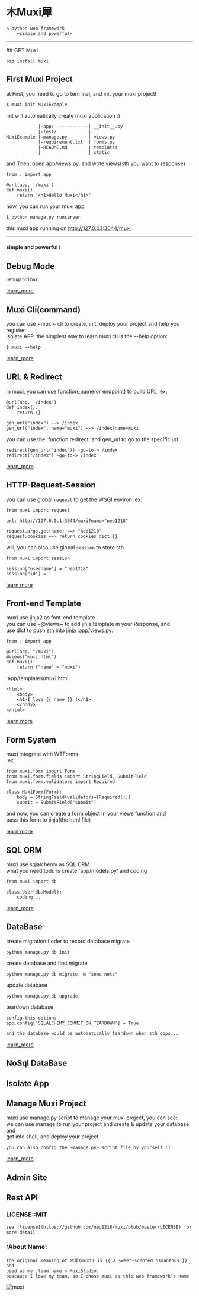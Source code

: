  木Muxi犀
==

	a python web framework
		~simple and powerful~

<hr/>
## GET Muxi

	pip install muxi

## First Muxi Project
at First, you need to go to terminal, and init your muxi project!

	$ muxi init MuxiExample

init will automatically create muxi application :) <br/>


                |-app/  -----------| __init__.py
                |-test/            |
	MuxiExample-|-manage.py        | views.py
                |-requirement.txt  | forms.py
                |-README.md        | templates
                |                  | static

and Then, open app/views.py, and write views(sth you want to response)

	from . import app

	@url(app, '/muxi')
	def muxi():
		return "<h1>Hello Muxi</h1>"

now, you can run your muxi app

	$ python manage.py runserver

this muxi app running on http://127.0.0.1:3044/muxi
<hr>

#### simple and  powerful !

## Debug Mode

	DebugToolbar

[learn_more]()

## Muxi Cli(command)
you can use ~muxi~ cli to create, init, deploy your project and help you register<br/>
isolate APP. the simplest way to learn muxi cli is the --help option:

	$ muxi --help

[learn_more]()

## URL & Redirect
in muxi, you can use function_name(or endpoint) to build URL
:ex:

	@url(app, '/index')
	def index():
		return {}

	gen_url("index") --> /index
	gen_url("index", name="muxi") --> /index?name=muxi

you can use the :function:redirect: and gen_url to go to the specific url

	redirect(gen_url("index")) -go-to-> /index
	redirect("/index") -go-to-> /index

[learn_more]()

## HTTP-Request-Session
you can use global <code>request</code> to get the WSGI environ
:ex:

	from muxi import request

	url: http://127.0.0.1:3044/muxi?name="neo1218"

	request.args.get(name) ==> "neo1218"
	request.cookies ==> return cookies dict {}

will, you can also use global <code>session</code> to store sth

	from muxi import session

	session["username"] = "neo1218"
	session["id"] = 1

[learn more](#)

## Front-end Template
muxi use jinja2 as font-end template <br/>
you can use ~@views~ to add jinja template in your Response, and <br/>
use dict to push sth into jinja
:app/views.py:

	from . import app

	@url(app, "/muxi")
	@views("muxi.html")
	def muxi():
		return {"name" = "muxi"}

:app/templates/muxi.html:

	<html>
		<body>
		<h1>I love {{ name }} !</h1>
		</body>
	</html>

[learn more]()

## Form System
muxi integrate with WTForms <br/>
:ex:

	from muxi.form import Form
	from muxi.form.fields import StringField, SubmitField
	from muxi.form.validators import Required

	class MuxiForm(Form):
		body = StringField(validators=[Required()])
		submit = SubmitField("submit")

and now, you can create a form object in your views function and <br/>
pass this form to jinja(the html file)

[learn more]()

## SQL ORM
muxi use sqlalchemy as SQL ORM. <br/>
what you need todo is create 'app/models.py' and coding

	from muxi import db

	class User(db.Model):
		coding...

[learn_more]()

## DataBase
create migration floder to record database migrate

	python manage.py db init

create database and first migrate

	python manage.py db migrate -m "some note"

update database

	python manage.py db upgrade

teardown database

	config this option:
	app.config['SQLALCHEMY_COMMIT_ON_TEARDOWN'] = True

	and the database would be automatically teardown when sth oops...

[learn_more]()

## NoSql DataBase

## Isolate App

## Manage Muxi Project
muxi use manage.py script to manage your muxi project, you can see:<br/>
we can use manage to run your project and create & update your database and<br/>
get into shell, and deploy your project

	you can also config the ~manage.py~ script file by yourself :)

[learn_more]()

## Admin Site

## Rest API

### LICENSE::MIT

	see [license](https://github.com/neo1218/muxi/blob/master/LICENSE) for more detail

### :About Name:

	The original meaning of 木犀(muxi) is {{ a sweet-scented osmanthus }} and
	used as my :team name ~ MuxiStudio:
	beacause I love my team, so I chose muxi as this web framework's name

![muxi](http://7xj431.com1.z0.glb.clouddn.com/slogan_bg.png)
